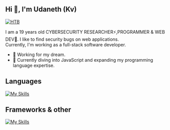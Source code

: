 ## Hi 👋, I'm Udaneth (Kv)

[![HTB](https://www.hackthebox.eu/badge/image/667531)](https://app.hackthebox.eu/profile/667531)

I am a 19 years old CYBERSECURITY RESEARCHER⚡,PROGRAMMER & WEB DEV🤗. I like to find security bugs on web applications.<br>
Currently, I'm working as a full-stack software developer.

- 🔭 Working for my dream.
- 🌱 Currently diving into JavaScript and expanding my programming language expertise.

## Languages
[![My Skills](https://skillicons.dev/icons?i=js,python,html,css,php,c,arduino&perline=5)]()
## Frameworks & other
[![My Skills](https://skillicons.dev/icons?i=firebase,vue,flask,sqlite,mysql,tailwind,bootstrap,netlify,htmx&perline=5)]()


